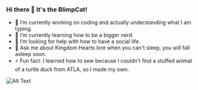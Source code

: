 ### Hi there 👋 It's the BlimpCat!


- 🔭 I’m currently working on coding and actually understanding what I am typing.
- 🌱 I’m currently learning how to be a bigger nerd.
- 🤔 I’m looking for help with how to have a social life.
- 💬 Ask me about Kingdom Hearts lore when you can't sleep, you will fall asleep soon.
- ⚡ Fun fact: I learned how to sew because I couldn't find a stuffed animal of a turtle duck from ATLA, so I made my own. 

![Alt Text](https://thumbs.gfycat.com/LankyAllBoubou-max-1mb.gif)
